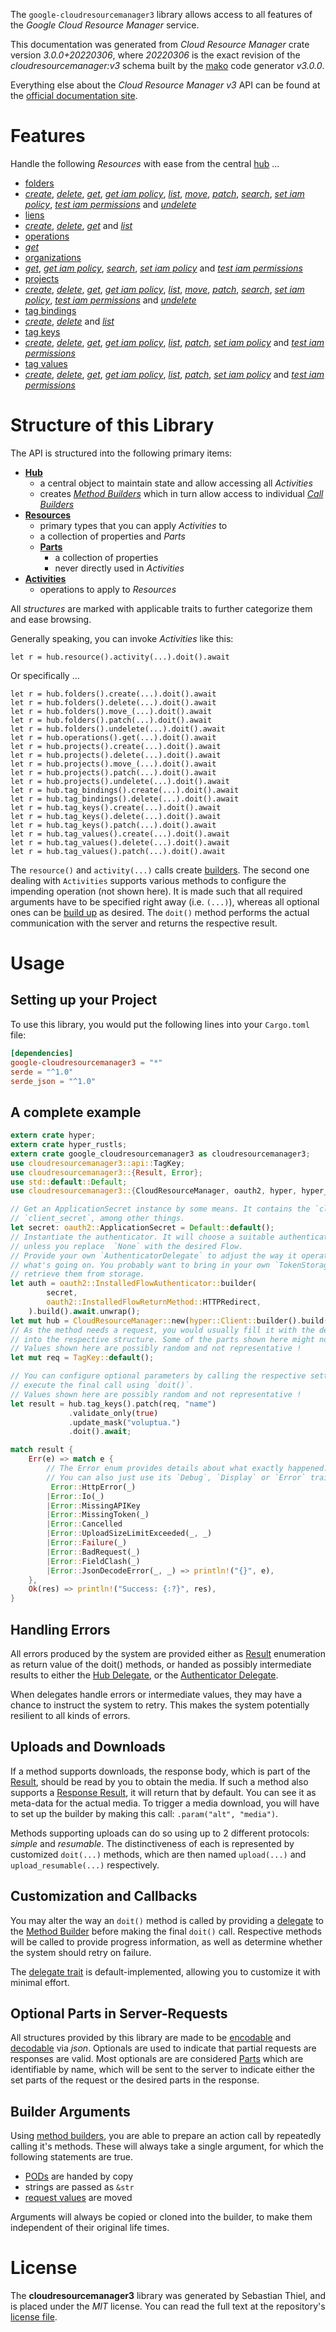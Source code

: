<!---
DO NOT EDIT !
This file was generated automatically from 'src/mako/api/README.md.mako'
DO NOT EDIT !
-->
The `google-cloudresourcemanager3` library allows access to all features of the *Google Cloud Resource Manager* service.

This documentation was generated from *Cloud Resource Manager* crate version *3.0.0+20220306*, where *20220306* is the exact revision of the *cloudresourcemanager:v3* schema built by the [mako](http://www.makotemplates.org/) code generator *v3.0.0*.

Everything else about the *Cloud Resource Manager* *v3* API can be found at the
[official documentation site](https://cloud.google.com/resource-manager).
# Features

Handle the following *Resources* with ease from the central [hub](https://docs.rs/google-cloudresourcemanager3/3.0.0+20220306/google_cloudresourcemanager3/CloudResourceManager) ... 

* [folders](https://docs.rs/google-cloudresourcemanager3/3.0.0+20220306/google_cloudresourcemanager3/api::Folder)
 * [*create*](https://docs.rs/google-cloudresourcemanager3/3.0.0+20220306/google_cloudresourcemanager3/api::FolderCreateCall), [*delete*](https://docs.rs/google-cloudresourcemanager3/3.0.0+20220306/google_cloudresourcemanager3/api::FolderDeleteCall), [*get*](https://docs.rs/google-cloudresourcemanager3/3.0.0+20220306/google_cloudresourcemanager3/api::FolderGetCall), [*get iam policy*](https://docs.rs/google-cloudresourcemanager3/3.0.0+20220306/google_cloudresourcemanager3/api::FolderGetIamPolicyCall), [*list*](https://docs.rs/google-cloudresourcemanager3/3.0.0+20220306/google_cloudresourcemanager3/api::FolderListCall), [*move*](https://docs.rs/google-cloudresourcemanager3/3.0.0+20220306/google_cloudresourcemanager3/api::FolderMoveCall), [*patch*](https://docs.rs/google-cloudresourcemanager3/3.0.0+20220306/google_cloudresourcemanager3/api::FolderPatchCall), [*search*](https://docs.rs/google-cloudresourcemanager3/3.0.0+20220306/google_cloudresourcemanager3/api::FolderSearchCall), [*set iam policy*](https://docs.rs/google-cloudresourcemanager3/3.0.0+20220306/google_cloudresourcemanager3/api::FolderSetIamPolicyCall), [*test iam permissions*](https://docs.rs/google-cloudresourcemanager3/3.0.0+20220306/google_cloudresourcemanager3/api::FolderTestIamPermissionCall) and [*undelete*](https://docs.rs/google-cloudresourcemanager3/3.0.0+20220306/google_cloudresourcemanager3/api::FolderUndeleteCall)
* [liens](https://docs.rs/google-cloudresourcemanager3/3.0.0+20220306/google_cloudresourcemanager3/api::Lien)
 * [*create*](https://docs.rs/google-cloudresourcemanager3/3.0.0+20220306/google_cloudresourcemanager3/api::LienCreateCall), [*delete*](https://docs.rs/google-cloudresourcemanager3/3.0.0+20220306/google_cloudresourcemanager3/api::LienDeleteCall), [*get*](https://docs.rs/google-cloudresourcemanager3/3.0.0+20220306/google_cloudresourcemanager3/api::LienGetCall) and [*list*](https://docs.rs/google-cloudresourcemanager3/3.0.0+20220306/google_cloudresourcemanager3/api::LienListCall)
* [operations](https://docs.rs/google-cloudresourcemanager3/3.0.0+20220306/google_cloudresourcemanager3/api::Operation)
 * [*get*](https://docs.rs/google-cloudresourcemanager3/3.0.0+20220306/google_cloudresourcemanager3/api::OperationGetCall)
* [organizations](https://docs.rs/google-cloudresourcemanager3/3.0.0+20220306/google_cloudresourcemanager3/api::Organization)
 * [*get*](https://docs.rs/google-cloudresourcemanager3/3.0.0+20220306/google_cloudresourcemanager3/api::OrganizationGetCall), [*get iam policy*](https://docs.rs/google-cloudresourcemanager3/3.0.0+20220306/google_cloudresourcemanager3/api::OrganizationGetIamPolicyCall), [*search*](https://docs.rs/google-cloudresourcemanager3/3.0.0+20220306/google_cloudresourcemanager3/api::OrganizationSearchCall), [*set iam policy*](https://docs.rs/google-cloudresourcemanager3/3.0.0+20220306/google_cloudresourcemanager3/api::OrganizationSetIamPolicyCall) and [*test iam permissions*](https://docs.rs/google-cloudresourcemanager3/3.0.0+20220306/google_cloudresourcemanager3/api::OrganizationTestIamPermissionCall)
* [projects](https://docs.rs/google-cloudresourcemanager3/3.0.0+20220306/google_cloudresourcemanager3/api::Project)
 * [*create*](https://docs.rs/google-cloudresourcemanager3/3.0.0+20220306/google_cloudresourcemanager3/api::ProjectCreateCall), [*delete*](https://docs.rs/google-cloudresourcemanager3/3.0.0+20220306/google_cloudresourcemanager3/api::ProjectDeleteCall), [*get*](https://docs.rs/google-cloudresourcemanager3/3.0.0+20220306/google_cloudresourcemanager3/api::ProjectGetCall), [*get iam policy*](https://docs.rs/google-cloudresourcemanager3/3.0.0+20220306/google_cloudresourcemanager3/api::ProjectGetIamPolicyCall), [*list*](https://docs.rs/google-cloudresourcemanager3/3.0.0+20220306/google_cloudresourcemanager3/api::ProjectListCall), [*move*](https://docs.rs/google-cloudresourcemanager3/3.0.0+20220306/google_cloudresourcemanager3/api::ProjectMoveCall), [*patch*](https://docs.rs/google-cloudresourcemanager3/3.0.0+20220306/google_cloudresourcemanager3/api::ProjectPatchCall), [*search*](https://docs.rs/google-cloudresourcemanager3/3.0.0+20220306/google_cloudresourcemanager3/api::ProjectSearchCall), [*set iam policy*](https://docs.rs/google-cloudresourcemanager3/3.0.0+20220306/google_cloudresourcemanager3/api::ProjectSetIamPolicyCall), [*test iam permissions*](https://docs.rs/google-cloudresourcemanager3/3.0.0+20220306/google_cloudresourcemanager3/api::ProjectTestIamPermissionCall) and [*undelete*](https://docs.rs/google-cloudresourcemanager3/3.0.0+20220306/google_cloudresourcemanager3/api::ProjectUndeleteCall)
* [tag bindings](https://docs.rs/google-cloudresourcemanager3/3.0.0+20220306/google_cloudresourcemanager3/api::TagBinding)
 * [*create*](https://docs.rs/google-cloudresourcemanager3/3.0.0+20220306/google_cloudresourcemanager3/api::TagBindingCreateCall), [*delete*](https://docs.rs/google-cloudresourcemanager3/3.0.0+20220306/google_cloudresourcemanager3/api::TagBindingDeleteCall) and [*list*](https://docs.rs/google-cloudresourcemanager3/3.0.0+20220306/google_cloudresourcemanager3/api::TagBindingListCall)
* [tag keys](https://docs.rs/google-cloudresourcemanager3/3.0.0+20220306/google_cloudresourcemanager3/api::TagKey)
 * [*create*](https://docs.rs/google-cloudresourcemanager3/3.0.0+20220306/google_cloudresourcemanager3/api::TagKeyCreateCall), [*delete*](https://docs.rs/google-cloudresourcemanager3/3.0.0+20220306/google_cloudresourcemanager3/api::TagKeyDeleteCall), [*get*](https://docs.rs/google-cloudresourcemanager3/3.0.0+20220306/google_cloudresourcemanager3/api::TagKeyGetCall), [*get iam policy*](https://docs.rs/google-cloudresourcemanager3/3.0.0+20220306/google_cloudresourcemanager3/api::TagKeyGetIamPolicyCall), [*list*](https://docs.rs/google-cloudresourcemanager3/3.0.0+20220306/google_cloudresourcemanager3/api::TagKeyListCall), [*patch*](https://docs.rs/google-cloudresourcemanager3/3.0.0+20220306/google_cloudresourcemanager3/api::TagKeyPatchCall), [*set iam policy*](https://docs.rs/google-cloudresourcemanager3/3.0.0+20220306/google_cloudresourcemanager3/api::TagKeySetIamPolicyCall) and [*test iam permissions*](https://docs.rs/google-cloudresourcemanager3/3.0.0+20220306/google_cloudresourcemanager3/api::TagKeyTestIamPermissionCall)
* [tag values](https://docs.rs/google-cloudresourcemanager3/3.0.0+20220306/google_cloudresourcemanager3/api::TagValue)
 * [*create*](https://docs.rs/google-cloudresourcemanager3/3.0.0+20220306/google_cloudresourcemanager3/api::TagValueCreateCall), [*delete*](https://docs.rs/google-cloudresourcemanager3/3.0.0+20220306/google_cloudresourcemanager3/api::TagValueDeleteCall), [*get*](https://docs.rs/google-cloudresourcemanager3/3.0.0+20220306/google_cloudresourcemanager3/api::TagValueGetCall), [*get iam policy*](https://docs.rs/google-cloudresourcemanager3/3.0.0+20220306/google_cloudresourcemanager3/api::TagValueGetIamPolicyCall), [*list*](https://docs.rs/google-cloudresourcemanager3/3.0.0+20220306/google_cloudresourcemanager3/api::TagValueListCall), [*patch*](https://docs.rs/google-cloudresourcemanager3/3.0.0+20220306/google_cloudresourcemanager3/api::TagValuePatchCall), [*set iam policy*](https://docs.rs/google-cloudresourcemanager3/3.0.0+20220306/google_cloudresourcemanager3/api::TagValueSetIamPolicyCall) and [*test iam permissions*](https://docs.rs/google-cloudresourcemanager3/3.0.0+20220306/google_cloudresourcemanager3/api::TagValueTestIamPermissionCall)




# Structure of this Library

The API is structured into the following primary items:

* **[Hub](https://docs.rs/google-cloudresourcemanager3/3.0.0+20220306/google_cloudresourcemanager3/CloudResourceManager)**
    * a central object to maintain state and allow accessing all *Activities*
    * creates [*Method Builders*](https://docs.rs/google-cloudresourcemanager3/3.0.0+20220306/google_cloudresourcemanager3/client::MethodsBuilder) which in turn
      allow access to individual [*Call Builders*](https://docs.rs/google-cloudresourcemanager3/3.0.0+20220306/google_cloudresourcemanager3/client::CallBuilder)
* **[Resources](https://docs.rs/google-cloudresourcemanager3/3.0.0+20220306/google_cloudresourcemanager3/client::Resource)**
    * primary types that you can apply *Activities* to
    * a collection of properties and *Parts*
    * **[Parts](https://docs.rs/google-cloudresourcemanager3/3.0.0+20220306/google_cloudresourcemanager3/client::Part)**
        * a collection of properties
        * never directly used in *Activities*
* **[Activities](https://docs.rs/google-cloudresourcemanager3/3.0.0+20220306/google_cloudresourcemanager3/client::CallBuilder)**
    * operations to apply to *Resources*

All *structures* are marked with applicable traits to further categorize them and ease browsing.

Generally speaking, you can invoke *Activities* like this:

```Rust,ignore
let r = hub.resource().activity(...).doit().await
```

Or specifically ...

```ignore
let r = hub.folders().create(...).doit().await
let r = hub.folders().delete(...).doit().await
let r = hub.folders().move_(...).doit().await
let r = hub.folders().patch(...).doit().await
let r = hub.folders().undelete(...).doit().await
let r = hub.operations().get(...).doit().await
let r = hub.projects().create(...).doit().await
let r = hub.projects().delete(...).doit().await
let r = hub.projects().move_(...).doit().await
let r = hub.projects().patch(...).doit().await
let r = hub.projects().undelete(...).doit().await
let r = hub.tag_bindings().create(...).doit().await
let r = hub.tag_bindings().delete(...).doit().await
let r = hub.tag_keys().create(...).doit().await
let r = hub.tag_keys().delete(...).doit().await
let r = hub.tag_keys().patch(...).doit().await
let r = hub.tag_values().create(...).doit().await
let r = hub.tag_values().delete(...).doit().await
let r = hub.tag_values().patch(...).doit().await
```

The `resource()` and `activity(...)` calls create [builders][builder-pattern]. The second one dealing with `Activities` 
supports various methods to configure the impending operation (not shown here). It is made such that all required arguments have to be 
specified right away (i.e. `(...)`), whereas all optional ones can be [build up][builder-pattern] as desired.
The `doit()` method performs the actual communication with the server and returns the respective result.

# Usage

## Setting up your Project

To use this library, you would put the following lines into your `Cargo.toml` file:

```toml
[dependencies]
google-cloudresourcemanager3 = "*"
serde = "^1.0"
serde_json = "^1.0"
```

## A complete example

```Rust
extern crate hyper;
extern crate hyper_rustls;
extern crate google_cloudresourcemanager3 as cloudresourcemanager3;
use cloudresourcemanager3::api::TagKey;
use cloudresourcemanager3::{Result, Error};
use std::default::Default;
use cloudresourcemanager3::{CloudResourceManager, oauth2, hyper, hyper_rustls};

// Get an ApplicationSecret instance by some means. It contains the `client_id` and 
// `client_secret`, among other things.
let secret: oauth2::ApplicationSecret = Default::default();
// Instantiate the authenticator. It will choose a suitable authentication flow for you, 
// unless you replace  `None` with the desired Flow.
// Provide your own `AuthenticatorDelegate` to adjust the way it operates and get feedback about 
// what's going on. You probably want to bring in your own `TokenStorage` to persist tokens and
// retrieve them from storage.
let auth = oauth2::InstalledFlowAuthenticator::builder(
        secret,
        oauth2::InstalledFlowReturnMethod::HTTPRedirect,
    ).build().await.unwrap();
let mut hub = CloudResourceManager::new(hyper::Client::builder().build(hyper_rustls::HttpsConnector::with_native_roots()), auth);
// As the method needs a request, you would usually fill it with the desired information
// into the respective structure. Some of the parts shown here might not be applicable !
// Values shown here are possibly random and not representative !
let mut req = TagKey::default();

// You can configure optional parameters by calling the respective setters at will, and
// execute the final call using `doit()`.
// Values shown here are possibly random and not representative !
let result = hub.tag_keys().patch(req, "name")
             .validate_only(true)
             .update_mask("voluptua.")
             .doit().await;

match result {
    Err(e) => match e {
        // The Error enum provides details about what exactly happened.
        // You can also just use its `Debug`, `Display` or `Error` traits
         Error::HttpError(_)
        |Error::Io(_)
        |Error::MissingAPIKey
        |Error::MissingToken(_)
        |Error::Cancelled
        |Error::UploadSizeLimitExceeded(_, _)
        |Error::Failure(_)
        |Error::BadRequest(_)
        |Error::FieldClash(_)
        |Error::JsonDecodeError(_, _) => println!("{}", e),
    },
    Ok(res) => println!("Success: {:?}", res),
}

```
## Handling Errors

All errors produced by the system are provided either as [Result](https://docs.rs/google-cloudresourcemanager3/3.0.0+20220306/google_cloudresourcemanager3/client::Result) enumeration as return value of
the doit() methods, or handed as possibly intermediate results to either the 
[Hub Delegate](https://docs.rs/google-cloudresourcemanager3/3.0.0+20220306/google_cloudresourcemanager3/client::Delegate), or the [Authenticator Delegate](https://docs.rs/yup-oauth2/*/yup_oauth2/trait.AuthenticatorDelegate.html).

When delegates handle errors or intermediate values, they may have a chance to instruct the system to retry. This 
makes the system potentially resilient to all kinds of errors.

## Uploads and Downloads
If a method supports downloads, the response body, which is part of the [Result](https://docs.rs/google-cloudresourcemanager3/3.0.0+20220306/google_cloudresourcemanager3/client::Result), should be
read by you to obtain the media.
If such a method also supports a [Response Result](https://docs.rs/google-cloudresourcemanager3/3.0.0+20220306/google_cloudresourcemanager3/client::ResponseResult), it will return that by default.
You can see it as meta-data for the actual media. To trigger a media download, you will have to set up the builder by making
this call: `.param("alt", "media")`.

Methods supporting uploads can do so using up to 2 different protocols: 
*simple* and *resumable*. The distinctiveness of each is represented by customized 
`doit(...)` methods, which are then named `upload(...)` and `upload_resumable(...)` respectively.

## Customization and Callbacks

You may alter the way an `doit()` method is called by providing a [delegate](https://docs.rs/google-cloudresourcemanager3/3.0.0+20220306/google_cloudresourcemanager3/client::Delegate) to the 
[Method Builder](https://docs.rs/google-cloudresourcemanager3/3.0.0+20220306/google_cloudresourcemanager3/client::CallBuilder) before making the final `doit()` call. 
Respective methods will be called to provide progress information, as well as determine whether the system should 
retry on failure.

The [delegate trait](https://docs.rs/google-cloudresourcemanager3/3.0.0+20220306/google_cloudresourcemanager3/client::Delegate) is default-implemented, allowing you to customize it with minimal effort.

## Optional Parts in Server-Requests

All structures provided by this library are made to be [encodable](https://docs.rs/google-cloudresourcemanager3/3.0.0+20220306/google_cloudresourcemanager3/client::RequestValue) and 
[decodable](https://docs.rs/google-cloudresourcemanager3/3.0.0+20220306/google_cloudresourcemanager3/client::ResponseResult) via *json*. Optionals are used to indicate that partial requests are responses 
are valid.
Most optionals are are considered [Parts](https://docs.rs/google-cloudresourcemanager3/3.0.0+20220306/google_cloudresourcemanager3/client::Part) which are identifiable by name, which will be sent to 
the server to indicate either the set parts of the request or the desired parts in the response.

## Builder Arguments

Using [method builders](https://docs.rs/google-cloudresourcemanager3/3.0.0+20220306/google_cloudresourcemanager3/client::CallBuilder), you are able to prepare an action call by repeatedly calling it's methods.
These will always take a single argument, for which the following statements are true.

* [PODs][wiki-pod] are handed by copy
* strings are passed as `&str`
* [request values](https://docs.rs/google-cloudresourcemanager3/3.0.0+20220306/google_cloudresourcemanager3/client::RequestValue) are moved

Arguments will always be copied or cloned into the builder, to make them independent of their original life times.

[wiki-pod]: http://en.wikipedia.org/wiki/Plain_old_data_structure
[builder-pattern]: http://en.wikipedia.org/wiki/Builder_pattern
[google-go-api]: https://github.com/google/google-api-go-client

# License
The **cloudresourcemanager3** library was generated by Sebastian Thiel, and is placed 
under the *MIT* license.
You can read the full text at the repository's [license file][repo-license].

[repo-license]: https://github.com/Byron/google-apis-rsblob/main/LICENSE.md
